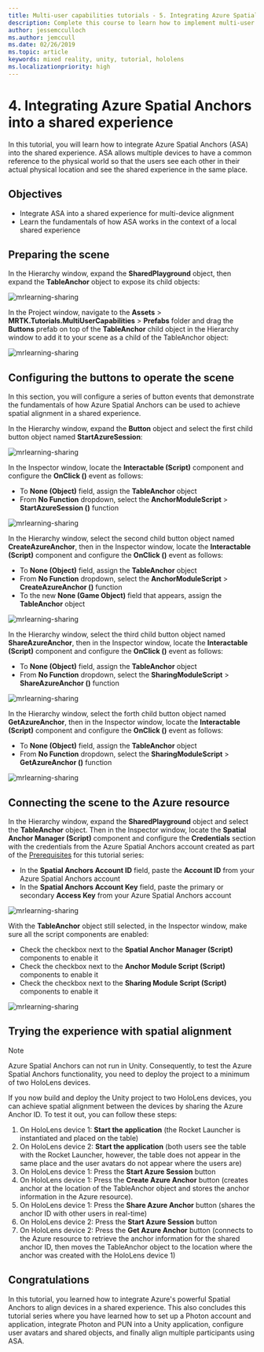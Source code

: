 ```yaml
---
title: Multi-user capabilities tutorials - 5. Integrating Azure Spatial Anchors into a shared experience
description: Complete this course to learn how to implement multi-user shared experiences within a HoloLens 2 application.
author: jessemcculloch
ms.author: jemccull
ms.date: 02/26/2019
ms.topic: article
keywords: mixed reality, unity, tutorial, hololens
ms.localizationpriority: high
---
```


# 4. Integrating Azure Spatial Anchors into a shared experience

In this tutorial, you will learn how to integrate Azure Spatial Anchors (ASA) into the shared experience. ASA allows multiple devices to have a common reference to the physical world so that the users see each other in their actual physical location and see the shared experience in the same place.

## Objectives

* Integrate ASA into a shared experience for multi-device alignment
* Learn the fundamentals of how ASA works in the context of a local shared experience

## Preparing the scene

In the Hierarchy window, expand the **SharedPlayground** object, then expand the **TableAnchor** object to expose its child objects:

![mrlearning-sharing](images/mrlearning-sharing/tutorial4-section1-step1-1.png)

In the Project window, navigate to the **Assets** > **MRTK.Tutorials.MultiUserCapabilities** > **Prefabs** folder and drag the **Buttons** prefab on top of the **TableAnchor** child object in the Hierarchy window to add it to your scene as a child of the TableAnchor object:

![mrlearning-sharing](images/mrlearning-sharing/tutorial4-section1-step1-2.png)

## Configuring the buttons to operate the scene

In this section, you will configure a series of button events that demonstrate the fundamentals of how Azure Spatial Anchors can be used to achieve spatial alignment in a shared experience.

In the Hierarchy window, expand the **Button** object and select the first child button object named **StartAzureSession**:

![mrlearning-sharing](images/mrlearning-sharing/tutorial4-section2-step1-1.png)

In the Inspector window, locate the **Interactable (Script)** component and configure the **OnClick ()** event as follows:

* To **None (Object)** field, assign the **TableAnchor** object
* From **No Function** dropdown, select the **AnchorModuleScript** > **StartAzureSession ()** function

![mrlearning-sharing](images/mrlearning-sharing/tutorial4-section2-step1-2.png)

In the Hierarchy window, select the second child button object named **CreateAzureAnchor**, then in the Inspector window, locate the **Interactable (Script)** component and configure the **OnClick ()** event as follows:

* To **None (Object)** field, assign the **TableAnchor** object
* From **No Function** dropdown, select the **AnchorModuleScript** > **CreateAzureAnchor ()** function
* To the new **None (Game Object)** field that appears, assign the **TableAnchor** object

![mrlearning-sharing](images/mrlearning-sharing/tutorial4-section2-step1-3.png)

In the Hierarchy window, select the third child button object named **ShareAzureAnchor**, then in the Inspector window, locate the **Interactable (Script)** component and configure the **OnClick ()** event as follows:

* To **None (Object)** field, assign the **TableAnchor** object
* From **No Function** dropdown, select the **SharingModuleScript** > **ShareAzureAnchor ()** function

![mrlearning-sharing](images/mrlearning-sharing/tutorial4-section2-step1-4.png)

In the Hierarchy window, select the forth child button object named **GetAzureAnchor**, then in the Inspector window, locate the **Interactable (Script)** component and configure the **OnClick ()** event as follows:

* To **None (Object)** field, assign the **TableAnchor** object
* From **No Function** dropdown, select the **SharingModuleScript** > **GetAzureAnchor ()** function

![mrlearning-sharing](images/mrlearning-sharing/tutorial4-section2-step1-5.png)

## Connecting the scene to the Azure resource

In the Hierarchy window, expand the **SharedPlayground** object and select the **TableAnchor** object. Then in the Inspector window, locate the **Spatial Anchor Manager (Script)** component and configure the **Credentials** section with the credentials from the Azure Spatial Anchors account created as part of the [Prerequisites](mrlearning-sharing(photon)-ch1.md#prerequisites) for this tutorial series:

* In the **Spatial Anchors Account ID** field, paste the **Account ID** from your Azure Spatial Anchors account
* In the **Spatial Anchors Account Key** field, paste the primary or secondary **Access Key** from your Azure Spatial Anchors account

![mrlearning-sharing](images/mrlearning-sharing/tutorial4-section3-step1-1.png)

With the **TableAnchor** object still selected, in the Inspector window, make sure all the script components are enabled:

* Check the checkbox next to the **Spatial Anchor Manager (Script)** components to enable it
* Check the checkbox next to the **Anchor Module Script (Script)** components to enable it
* Check the checkbox next to the **Sharing Module Script (Script)** components to enable it

![mrlearning-sharing](images/mrlearning-sharing/tutorial4-section3-step1-2.png)

## Trying the experience with spatial alignment

> [!NOTE]
> Azure Spatial Anchors can not run in Unity. Consequently, to test the Azure Spatial Anchors functionality, you need to deploy the project to a minimum of two HoloLens devices.

If you now build and deploy the Unity project to two HoloLens devices, you can achieve spatial alignment between the devices by sharing the Azure Anchor ID. To test it out, you can follow these steps:

1. On HoloLens device 1: **Start the application** (the Rocket Launcher is instantiated and placed on the table)
2. On HoloLens device 2: **Start the application** (both users see the table with the Rocket Launcher, however, the table does not appear in the same place and the user avatars do not appear where the users are)
3. On HoloLens device 1: Press the **Start Azure Session** button
4. On HoloLens device 1: Press the **Create Azure Anchor** button (creates anchor at the location of the TableAnchor object and stores the anchor information in the Azure resource).
5. On HoloLens device 1: Press the **Share Azure Anchor** button (shares the anchor ID with other users in real-time)
6. On HoloLens device 2: Press the **Start Azure Session** button
7. On HoloLens device 2: Press the **Get Azure Anchor** button (connects to the Azure resource to retrieve the anchor information for the shared anchor ID, then moves the TableAnchor object to the location where the anchor was created with the HoloLens device 1)

## Congratulations

In this tutorial, you learned how to integrate Azure's powerful Spatial Anchors to align devices in a shared experience. This also concludes this tutorial series where you have learned how to set up a Photon account and application, integrate Photon and PUN into a Unity application, configure user avatars and shared objects, and finally align multiple participants using ASA.
